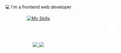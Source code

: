 <div display="inline-block">
 

 <p align="center"> 💻 I'm a frontend web developer </p>
 <div align="center">

  [![My Skills](https://skillicons.dev/icons?i=ts,react,nextjs,tailwind,graphql)](https://skillicons.dev)

 <p align="right">
  <a href="https://www.linkedin.com/in/monica-vaz"><img align="center" width="25px" src="https://github.com/Aakarsh-B/trying-repos/blob/master/linkedin.svg" /><a/> 
</p
</div>


##

<p align="center">
<a href="https://github.com/M0nicaVaz">
  <img height="150em" src="https://github-readme-stats-eight-theta.vercel.app/api?username=M0nicaVaz&show_icons=true&theme=nord&include_all_commits=true&count_private=true"/>
  <img height="150em" src="https://github-readme-stats-eight-theta.vercel.app/api/top-langs/?username=M0nicaVaz&layout=compact&langs_count=8&theme=nord"/>
</a>
</p>
</div>
